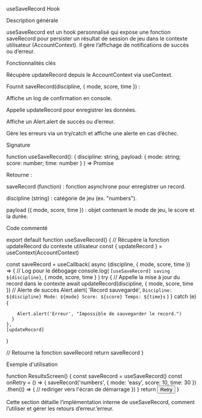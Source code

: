 useSaveRecord Hook

Description générale

useSaveRecord est un hook personnalisé qui expose une fonction saveRecord pour persister un résultat de session de jeu dans le contexte utilisateur (AccountContext). Il gère l’affichage de notifications de succès ou d’erreur.

Fonctionnalités clés

Récupère updateRecord depuis le AccountContext via useContext.

Fournit saveRecord(discipline, { mode, score, time }) :

Affiche un log de confirmation en console.

Appelle updateRecord pour enregistrer les données.

Affiche un Alert.alert de succès ou d’erreur.

Gère les erreurs via un try/catch et affiche une alerte en cas d’échec.

Signature

function useSaveRecord(): (
  discipline: string,
  payload: { mode: string; score: number; time: number }
) => Promise<void>

Retourne :

saveRecord (function) : fonction asynchrone pour enregistrer un record.

discipline (string) : catégorie de jeu (ex. "numbers").

payload ({ mode, score, time }) : objet contenant le mode de jeu, le score et la durée.

Code commenté

export default function useSaveRecord() {
  // Récupère la fonction updateRecord du contexte utilisateur
  const { updateRecord } = useContext(AccountContext)

  const saveRecord = useCallback(
    async (discipline, { mode, score, time }) => {
      // Log pour le débogage
      console.log(
        `[useSaveRecord] saving ${discipline}`,
        { mode, score, time }
      )
      try {
        // Appelle la mise à jour du record dans le contexte
        await updateRecord(discipline, { mode, score, time })
        // Alerte de succès
        Alert.alert(
          'Record sauvegardé',
          `Discipline: ${discipline}
Mode: ${mode}
Score: ${score}
Temps: ${time}s`
        )
      } catch (e) {
        
        Alert.alert('Erreur', "Impossible de sauvegarder le record.")
      }
    },
    [updateRecord]
  )

  // Retourne la fonction saveRecord
  return saveRecord
}

Exemple d'utilisation

function ResultsScreen() {
  const saveRecord = useSaveRecord()
  const onRetry = () => {
    saveRecord('numbers', { mode: 'easy', score: 10, time: 30 })
      .then(() => {
        // rediriger vers l'écran de démarrage
      })
  }
  return <Button onPress={onRetry}>Retry</Button>
}

Cette section détaille l’implémentation interne de useSaveRecord, comment l’utiliser et gérer les retours d’erreur.’erreur.